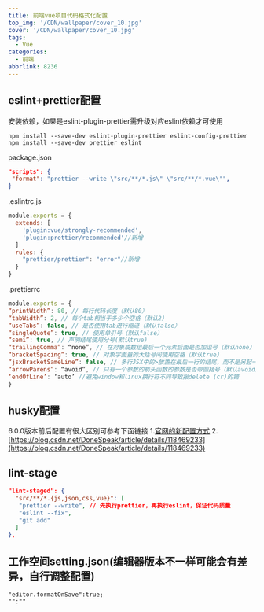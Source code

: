 ```yaml
---
title: 前端vue项目代码格式化配置
top_img: '/CDN/wallpaper/cover_10.jpg'
cover: '/CDN/wallpaper/cover_10.jpg'
tags:
  - Vue
categories:
  - 前端
abbrlink: 8236
---
```

## eslint+prettier配置
安装依赖，如果是eslint-plugin-prettier需升级对应eslint依赖才可使用
```code
npm install --save-dev eslint-plugin-prettier eslint-config-prettier
npm install --save-dev prettier eslint
```

package.json
```json
"scripts": {
 "format": "prettier --write \"src/**/*.js\" \"src/**/*.vue\"",
}
```
.eslintrc.js
```js
module.exports = {
  extends: [
    'plugin:vue/strongly-recommended',
    'plugin:prettier/recommended'//新增
  ]
  rules: {
    "prettier/prettier": "error"//新增
  }
}
```
.prettierrc
```js
module.exports = {
“printWidth”: 80, // 每行代码长度（默认80）
“tabWidth”: 2, // 每个tab相当于多少个空格（默认2）
“useTabs”: false, // 是否使用tab进行缩进（默认false）
“singleQuote”: true, // 使用单引号（默认false）
“semi”: true, // 声明结尾使用分号(默认true)
“trailingComma”: “none”, // 在对象或数组最后一个元素后面是否加逗号（默认none）
“bracketSpacing”: true, // 对象字面量的大括号间使用空格（默认true）
“jsxBracketSameLine”: false, // 多行JSX中的>放置在最后一行的结尾，而不是另起一行（默认false）
“arrowParens”: “avoid”, // 只有一个参数的箭头函数的参数是否带圆括号（默认avoid）
‘endOfLine’: ‘auto’ //避免window和linux换行符不同导致报delete (cr)的错
}
```

## husky配置
6.0.0版本前后配置有很大区别可参考下面链接
1.[官网的新配置方式](https://www.npmjs.com/package/husky/v/7.0.4)
2.[https://blog.csdn.net/DoneSpeak/article/details/118469233](https://blog.csdn.net/DoneSpeak/article/details/118469233)

## lint-stage

```json
"lint-staged": {
  "src/**/*.{js,json,css,vue}": [
   "prettier --write", // 先执行prettier，再执行eslint，保证代码质量
   "eslint --fix",
   "git add"
  ]
},
```
## 工作空间setting.json(编辑器版本不一样可能会有差异，自行调整配置)
```code
"editor.formatOnSave":true;
"":""
```